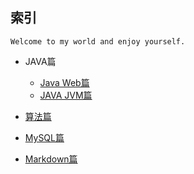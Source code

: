 


## 索引

    Welcome to my world and enjoy yourself.


*   JAVA篇

    *   [Java Web篇](./Java/web/Index)
    *   [JAVA JVM篇](./Java/jvm/Index)

*   [算法篇](./Arithmetic/Index)

*   [MySQL篇](./MySQL/Index)

*   [Markdown篇](./Markdown/Index)